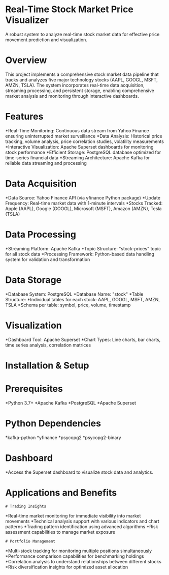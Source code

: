 # Real-Time Stock Market Price Visualizer
A robust system to analyze real-time stock market data for effective price movement prediction and visualization.

# Overview
This project implements a comprehensive stock market data pipeline that tracks and analyzes five major technology stocks (AAPL, GOOGL, MSFT, AMZN, TSLA). The system incorporates real-time data acquisition, streaming processing, and persistent storage, enabling comprehensive market analysis and monitoring through interactive dashboards.

# Features
*Real-Time Monitoring: Continuous data stream from Yahoo Finance ensuring uninterrupted market surveillance
*Data Analysis: Historical price tracking, volume analysis, price correlation studies, volatility measurements
*Interactive Visualization: Apache Superset dashboards for monitoring stock performance
*Efficient Storage: PostgreSQL database optimized for time-series financial data
*Streaming Architecture: Apache Kafka for reliable data streaming and processing

# Data Acquisition
*Data Source: Yahoo Finance API (via yfinance Python package)
*Update Frequency: Real-time market data with 1-minute intervals
*Stocks Tracked: Apple (AAPL), Google (GOOGL), Microsoft (MSFT), Amazon (AMZN), Tesla (TSLA)

# Data Processing
*Streaming Platform: Apache Kafka
*Topic Structure: "stock-prices" topic for all stock data
*Processing Framework: Python-based data handling system for validation and transformation

# Data Storage
*Database System: PostgreSQL
*Database Name: "stock"
*Table Structure:
    *Individual tables for each stock: AAPL, GOOGL, MSFT, AMZN, TSLA
    *Schema per table: symbol, price, volume, timestamp


# Visualization

*Dashboard Tool: Apache Superset
*Chart Types: Line charts, bar charts, time series analysis, correlation matrices

# Installation & Setup
 # Prerequisites

*Python 3.7+
*Apache Kafka
*PostgreSQL
*Apache Superset

# Python Dependencies
*kafka-python
*yfinance
*psycopg2
*psycopg2-binary

# Dashboard
*Access the Superset dashboard to visualize stock data and analytics.

# Applications and Benefits
    # Trading Insights

*Real-time market monitoring for immediate visibility into market movements
*Technical analysis support with various indicators and chart patterns
*Trading pattern identification using advanced algorithms
*Risk assessment capabilities to manage market exposure

    # Portfolio Management

*Multi-stock tracking for monitoring multiple positions simultaneously
*Performance comparison capabilities for benchmarking holdings
*Correlation analysis to understand relationships between different stocks
*Risk diversification insights for optimized asset allocation
